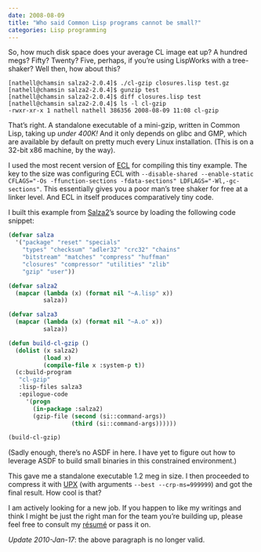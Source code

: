 ```yaml
---
date: 2008-08-09
title: "Who said Common Lisp programs cannot be small?"
categories: Lisp programming
---
```


So, how much disk space does your average CL image eat up? A hundred megs? Fifty? Twenty? Five, perhaps, if you’re using LispWorks with a tree-shaker? Well then, how about this?

```nohighlight
[nathell@chamsin salza2-2.0.4]$ ./cl-gzip closures.lisp test.gz
[nathell@chamsin salza2-2.0.4]$ gunzip test
[nathell@chamsin salza2-2.0.4]$ diff closures.lisp test
[nathell@chamsin salza2-2.0.4]$ ls -l cl-gzip
-rwxr-xr-x 1 nathell nathell 386356 2008-08-09 11:08 cl-gzip
```

That’s right. A standalone executable of a mini-gzip, written in Common Lisp, taking up _under 400K!_ And it only depends on glibc and GMP, which are available by default on pretty much every Linux installation. (This is on a 32-bit x86 machine, by the way).

I used the most recent version of [ECL][1] for compiling this tiny example. The key to the size was configuring ECL with `--disable-shared --enable-static CFLAGS="-Os -ffunction-sections -fdata-sections" LDFLAGS="-Wl,-gc-sections"`. This essentially gives you a poor man’s tree shaker for free at a linker level. And ECL in itself produces comparatively tiny code.

I built this example from [Salza2][2]’s source by loading the following code snippet:

```lisp
(defvar salza
  '("package" "reset" "specials"
    "types" "checksum" "adler32" "crc32" "chains"
    "bitstream" "matches" "compress" "huffman"
    "closures" "compressor" "utilities" "zlib"
    "gzip" "user"))

(defvar salza2
  (mapcar (lambda (x) (format nil "~A.lisp" x))
          salza))

(defvar salza3
  (mapcar (lambda (x) (format nil "~A.o" x))
          salza))

(defun build-cl-gzip ()
  (dolist (x salza2)
          (load x)
          (compile-file x :system-p t))
  (c:build-program
   "cl-gzip"
   :lisp-files salza3
   :epilogue-code
     '(progn
       (in-package :salza2)
       (gzip-file (second (si::command-args))
                  (third (si::command-args))))))

(build-cl-gzip)
```

(Sadly enough, there’s no ASDF in here. I have yet to figure out how to leverage ASDF to build small binaries in this constrained environment.)

This gave me a standalone executable 1.2 meg in size. I then proceeded to compress it with [UPX][3] (with arguments `--best --crp-ms=999999`) and got the final result. How cool is that?

I am actively looking for a new job. If you happen to like my writings and think I might be just the right man for the team you’re building up, please feel free to consult my [résumé][4] or pass it on.

_Update 2010-Jan-17_: the above paragraph is no longer valid.

 [1]: http://ecls.sourceforge.net/
 [2]: http://www.xach.com/lisp/salza2
 [3]: http://upx.sourceforge.net/
 [4]: http://bach.ipipan.waw.pl/~nathell/cv-en.pdf
